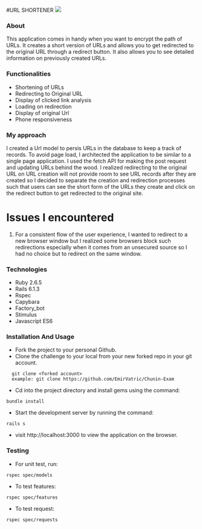 #URL SHORTENER
<img src="https://res.cloudinary.com/it-s-tech/image/upload/v1619627071/Screen_Shot_2021-04-28_at_17.27.37_hwkucm.png">

### About
This application comes in handy when you want to encrypt the path of URLs. It creates a short version of URLs and allows you to get redirected to the original URL through a redirect button.
It also allows you to see detailed information on previously created URLs.

### Functionalities
- Shortening of URLs
- Redirecting to Original URL
- Display of clicked link analysis
- Loading on redirection
- Display of original Url
- Phone responsiveness

### My approach
I created a Url model to persis URLs in the database to keep a track of records. To avoid page load, I architected the application to be similar to a single page application. I used the fetch API for making the post request and updating URLs behind the wood. I realized redirecting to the original URL on URL creation will not provide room to see URL records after they are created so I decided to separate the creation and redirection processes such that users can see the short form of the URLs they create and click on the redirect button to get redirected to the original site.

# Issues I encountered
1. For a consistent flow of the user experience, I wanted to redirect to a new browser window but I realized some browsers block such redirections especially when it comes from an unsecured source so I had no choice but to redirect on the same window.

### Technologies
- Ruby 2.6.5
- Rails 6.1.3
- Rspec
- Capybara
- Factory_bot
- Stimulus
- Javascript ES6

### Installation And Usage
* Fork the project to your personal Github.
* Clone the challenge to your local from your new forked repo in your git account.
```
  git clone <forked account>
  example: git clone https://github.com/EmirVatric/Chunin-Exam
```
* Cd into the project directory and install gems using the command:
```
bundle install
```
* Start the development server by running the command:
``` 
rails s
```
* visit http://localhost:3000 to view the application on the browser.

### Testing

* For unit test, run:
```
rspec spec/models
```
* To test features:
```
rspec spec/features
```

* To test request:
```
rspec spec/requests
```